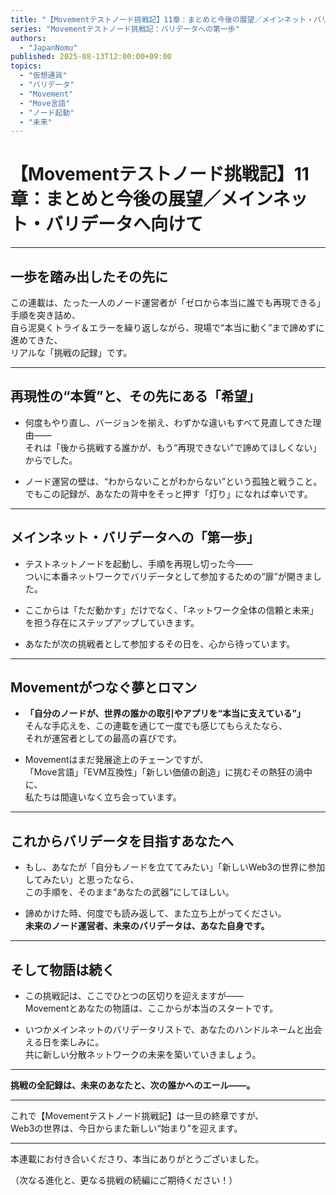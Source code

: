 ```yaml
---
title: "【Movementテストノード挑戦記】11章：まとめと今後の展望／メインネット・バリデータへ向けて"
series: "Movementテストノード挑戦記：バリデータへの第一歩"
authors:
  - "JapanNomu"
published: 2025-08-13T12:00:00+09:00
topics:
  - "仮想通貨"
  - "バリデータ"
  - "Movement"
  - "Move言語"
  - "ノード起動"
  - "未来"
---
```


# 【Movementテストノード挑戦記】11章：まとめと今後の展望／メインネット・バリデータへ向けて

---

## 一歩を踏み出したその先に

この連載は、たった一人のノード運営者が「ゼロから本当に誰でも再現できる」手順を突き詰め、  
自ら泥臭くトライ＆エラーを繰り返しながら、現場で“本当に動く”まで諦めずに進めてきた、  
リアルな「挑戦の記録」です。

---

## 再現性の“本質”と、その先にある「希望」

- 何度もやり直し、バージョンを揃え、わずかな違いもすべて見直してきた理由――  
  それは「後から挑戦する誰かが、もう“再現できない”で諦めてほしくない」からでした。

- ノード運営の壁は、“わからないことがわからない”という孤独と戦うこと。  
  でもこの記録が、あなたの背中をそっと押す「灯り」になれば幸いです。

---

## メインネット・バリデータへの「第一歩」

- テストネットノードを起動し、手順を再現し切った今――  
  ついに本番ネットワークでバリデータとして参加するための“扉”が開きました。

- ここからは「ただ動かす」だけでなく、「ネットワーク全体の信頼と未来」を担う存在にステップアップしていきます。

- あなたが次の挑戦者として参加するその日を、心から待っています。

---

## Movementがつなぐ夢とロマン

- **「自分のノードが、世界の誰かの取引やアプリを“本当に支えている”」**  
  そんな手応えを、この連載を通じて一度でも感じてもらえたなら、  
  それが運営者としての最高の喜びです。

- Movementはまだ発展途上のチェーンですが、  
  「Move言語」「EVM互換性」「新しい価値の創造」に挑むその熱狂の渦中に、  
  私たちは間違いなく立ち会っています。

---

## これからバリデータを目指すあなたへ

- もし、あなたが「自分もノードを立ててみたい」「新しいWeb3の世界に参加してみたい」と思ったなら、  
  この手順を、そのまま“あなたの武器”にしてほしい。

- 諦めかけた時、何度でも読み返して、また立ち上がってください。  
  **未来のノード運営者、未来のバリデータは、あなた自身です。**

---

## そして物語は続く

- この挑戦記は、ここでひとつの区切りを迎えますが――  
  Movementとあなたの物語は、ここからが本当のスタートです。

- いつかメインネットのバリデータリストで、あなたのハンドルネームと出会える日を楽しみに。  
  共に新しい分散ネットワークの未来を築いていきましょう。

---

**挑戦の全記録は、未来のあなたと、次の誰かへのエール――。**

---

これで【Movementテストノード挑戦記】は一旦の終章ですが、  
Web3の世界は、今日からまた新しい“始まり”を迎えます。

---

本連載にお付き合いくださり、本当にありがとうございました。

（次なる進化と、更なる挑戦の続編にご期待ください！）

